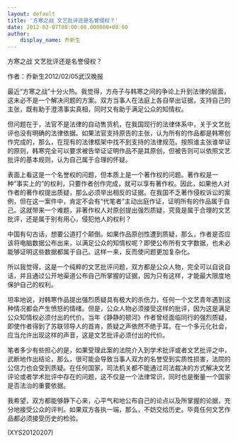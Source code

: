 ```yaml
---
layout: default
title: '方寒之战 文艺批评还是名誉侵权？'
date: 2012-02-07T00:00:00.000000+08:00
author:
    display_name: 乔新生
---
```


方寒之战 文艺批评还是名誉侵权？

作者：乔新生2012/02/05武汉晚报

最近“方寒之战”十分火热。我觉得，方舟子与韩寒之间的争论上升到法律的层面，这未必不是一个解决问题的方案。双方当事人在法庭上各自举出证据，支持自己的主张，既有助于澄清事实真相，同时又有助于满足公众的知情权。

但问题在于，法官不是法律的自动售货机，在我国现行的法律体系中，关于文艺批评也没有明确的法律依据。如果法官支持原告的主张，认为所有的作品都是韩寒创作完成的，那么，在现有的法律框架中找不到支持的法律规范。按照谁主张谁举证的原则，韩寒完全可以要求被告举证证明作品不是其原创，但被告则可以依照文艺批评的基本规则，认为自己属于合理的怀疑。

表面上看这是一个名誉权的问题，但本质上是一个著作权的问题。著作权是一种“事实上的”的权利，只要作者创作完成，就可以享有著作权。因此，如果他人对作者的著作权提出质疑，那么必须举出相反的证据。在我国不乏著作侵权诉讼的案例，但在这一案件中，肯定不会有“代笔者”主动出庭作证，证明所有的作品属于自己。这就带来一个难题，非著作权人对原创提出强烈质疑，究竟是属于合理的文艺批评，还是属于别有用心，侵犯他人的权利？

中国有句古话，想要公道打个颠倒。如果作品原创性遭到质疑，那么，作者是否应该将电脑数据公布出来，以满足公众的知情权呢？即使公布所有文字数据，也未必能够证明这些数据都属于自己。这样一来，反而使问题更加复杂化。

所以我觉得，这是一个纯粹的文艺批评问题，双方都是公众人物，完全可以自说自话，并且通过公开地渠道公布自己所掌握的证据，因为只有这样，才能最大限度地保护自己的权利。

坦率地说，对韩寒作品提出强烈质疑具有极大的杀伤力，任何一个文艺青年遇到这种情况都会产生愤怒的情绪。但是，公众人物必须接受这样的批评，因为这是满足公众知情权必须付出的代价。当年《静静的顿河》作者曾经面临同行的强烈质疑，即使作者得到了苏联领导人的首肯，质疑之声依然不绝于耳。在一个多元化社会，应当允许出现这样的声音，这是文艺批评必须付出的代价。

笔者多少有些担心的是，如果受理此案的法院介入到学术批评或者文艺批评之中，武断地作出结论，那么，很可能会导致当事人双方的名誉受到实质性损害，法院的公信力也会受到质疑。在任何国家，司法机关都不能通过司法裁决的方式解决文艺评论或者学术批评中存在的问题，这不仅是一个法律常识，同时也是衡量一个国家是否法治的重要依据。

我希望，双方都能够静下心来，心平气和地公布自己的论点以及所掌握的论据，充分地接受公众的评判。如果双方各执一端，那么，不妨交给历史。毕竟任何文艺作品都必须接受历史的检验。

(XYS20120207)

